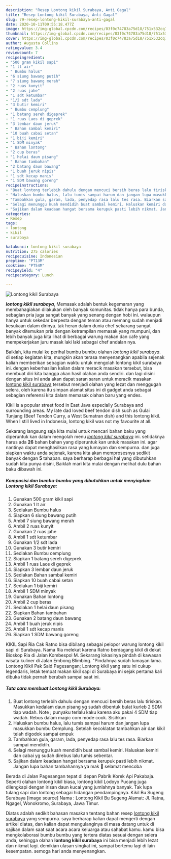 ```yaml
---
description: "Resep Lontong kikil Surabaya, Anti Gagal"
title: "Resep Lontong kikil Surabaya, Anti Gagal"
slug: 79-resep-lontong-kikil-surabaya-anti-gagal
date: 2020-10-11T09:55:18.477Z
image: https://img-global.cpcdn.com/recipes/03f0c74783a75d18/751x532cq70/lontong-kikil-surabaya-foto-resep-utama.jpg
thumbnail: https://img-global.cpcdn.com/recipes/03f0c74783a75d18/751x532cq70/lontong-kikil-surabaya-foto-resep-utama.jpg
cover: https://img-global.cpcdn.com/recipes/03f0c74783a75d18/751x532cq70/lontong-kikil-surabaya-foto-resep-utama.jpg
author: Augusta Collins
ratingvalue: 3.4
reviewcount: 7
recipeingredient:
- "500 gram kikil sapi"
- "1 lt air"
- " Bumbu halus"
- "6 siung bawang putih"
- "7 siung bawang merah"
- "2 ruas kunyit"
- "2 ruas jahe"
- "1 sdt ketumbar"
- "1/2 sdt lada"
- "3 butir kemiri"
- " Bumbu cemplung"
- "1 batang sereh digeprek"
- "1 ruas Laos di geprek"
- "3 lembar daun jeruk"
- " Bahan sambal kemiri"
- "10 buah cabai setan"
- "1 biji kemiri"
- "1 SDM minyak"
- " Bahan lontong"
- "2 cup beras"
- "1 helai daun pisang"
- " Bahan tambahan"
- "2 batang daun bawang"
- "1 buah jeruk nipis"
- "1 sdt kecap manis"
- "1 SDM bawang goreng"
recipeinstructions:
- "Buat lontong terlebih dahulu dengan mencuci bersih beras lalu tiriskan. Masukkan kedalam daun pisang yg sudah dibentuk bulat kurleb 2 SDM tiap wadah. Note ; punyaku terlalu kaku karena aku pakai 4 SDM tiap wadah. Rebus dalam magic com mode cook. Sisihkan"
- "Haluskan bumbu halus, lalu tumis sampai harum dan jangan lupa masukkan bumbu Cemplung. Setelah kecoklatan tambahkan air dan kikil telah digodok sampai empuk"
- "Tambahkan gula, garam, lada, penyedap rasa lalu tes rasa. Biarkan sampai mendidih."
- "Selagi menunggu kuah mendidih buat sambal kemiri. Haluskan kemiri dan cabai yg sudah direbus lalu tumis sebentar."
- "Sajikan dalam keadaan hangat bersama kerupuk pasti lebih nikmat. Jangan lupa bahan tambahannya ya mak 💞 selamat mencoba"
categories:
- Resep
tags:
- lontong
- kikil
- surabaya

katakunci: lontong kikil surabaya 
nutrition: 275 calories
recipecuisine: Indonesian
preptime: "PT13M"
cooktime: "PT54M"
recipeyield: "4"
recipecategory: Lunch

---
```



![Lontong kikil Surabaya](https://img-global.cpcdn.com/recipes/03f0c74783a75d18/751x532cq70/lontong-kikil-surabaya-foto-resep-utama.jpg)

<b><i>lontong kikil surabaya</i></b>, Memasak adalah bentuk kegemaran yang membahagiakan dilakukan oleh banyak komunitas. tidak hanya para bunda, sebagian pria juga sangat banyak yang senang dengan hobi ini. walaupun hanya untuk sekedar berpesta dengan teman atau memang sudah menjadi kesukaan dalam dirinya. tak heran dalam dunia chef sekarang sangat banyak ditemukan pria dengan ketrampilan memasak yang mumpuni, dan lebih banyak juga kita lihat di berbagai warung makan dan cafe yang mempekerjakan juru masak laki laki sebagai chef andalan nya.

Baiklah, kita mulai ke perihal bumbu bumbu olahan <i>lontong kikil surabaya</i>. di setiap kegiatan kita, mungkin akan terasa menyenangkan apabila sejenak kalian memberikan sebagian waktu untuk mengolah lontong kikil surabaya ini. dengan keberhasilan kalian dalam meracik masakan tersebut, bisa membuat diri kita bangga akan hasil olahan anda sendiri. dan lagi disini dengan situs ini anda akan dapat saran saran untuk meracik masakan <u>lontong kikil surabaya</u> tersebut menjadi olahan yang lezat dan menggugah selera, oleh karena itu simpan alamat situs ini di gadget anda sebagai sebagian referensi kita dalam memasak olahan baru yang endes.

Kikil is a popular street food in East Java especially Surabaya and surrounding areas. My late dad loved beef tendon dish such as Gulai Tunjang (Beef Tendon Curry, a West Sumatran dish) and this lontong kikil. When I still lived in Indonesia, lontong kikil was not my favourite at all.


Sekarang langsung saja kita mulai untuk mencari bahan baku yang diperuntuk kan dalam mengolah menu <u><i>lontong kikil surabaya</i></u> ini. setidaknya harus ada <b>26</b> bahan bahan yang diperuntuk kan untuk masakan ini. agar nantinya dapat menghasilkan rasa yang lumayan dan sempurna. dan juga siapkan waktu anda sejenak, karena kita akan memprosesnya sedikit banyak dengan <b>5</b> tahapan. saya berharap berbagai hal yang dibutuhkan sudah kita punya disini, Baiklah mari kita mulai dengan melihat dulu bahan baku dibawah ini.

<!--inarticleads1-->

##### Komposisi dan bumbu-bumbu yang dibutuhkan untuk menyiapkan Lontong kikil Surabaya:

1. Gunakan 500 gram kikil sapi
1. Gunakan 1 lt air
1. Sediakan  Bumbu halus
1. Siapkan 6 siung bawang putih
1. Ambil 7 siung bawang merah
1. Ambil 2 ruas kunyit
1. Gunakan 2 ruas jahe
1. Ambil 1 sdt ketumbar
1. Gunakan 1/2 sdt lada
1. Gunakan 3 butir kemiri
1. Sediakan  Bumbu cemplung
1. Siapkan 1 batang sereh digeprek
1. Ambil 1 ruas Laos di geprek
1. Siapkan 3 lembar daun jeruk
1. Sediakan  Bahan sambal kemiri
1. Siapkan 10 buah cabai setan
1. Sediakan 1 biji kemiri
1. Ambil 1 SDM minyak
1. Gunakan  Bahan lontong
1. Ambil 2 cup beras
1. Sediakan 1 helai daun pisang
1. Siapkan  Bahan tambahan
1. Gunakan 2 batang daun bawang
1. Ambil 1 buah jeruk nipis
1. Ambil 1 sdt kecap manis
1. Siapkan 1 SDM bawang goreng


KIKIL Sapi Ria Cak Ratno bisa dibilang sebagai pelopor warung lontong kikil sapi di Surabaya. Nama Ria melekat karena Ratno berdagang kikil di dekat Bioskop Ria di Jalan Kombespol M. Sekarang lokasinya pindah di kawasan wisata kuliner di Jalan Embong Blimbing. &#34;Pindahnya sudah lumayan lama. Lontong Kikil Pak Said Pagesangan; Lontong kikil yang satu ini cukup legendaris, letak tempat makan kikil sapi di Surabaya ini sejak pertama kali dibuka tidak pernah berubah sampai saat ini. 

<!--inarticleads2-->

##### Tata cara membuat Lontong kikil Surabaya:

1. Buat lontong terlebih dahulu dengan mencuci bersih beras lalu tiriskan. Masukkan kedalam daun pisang yg sudah dibentuk bulat kurleb 2 SDM tiap wadah. Note ; punyaku terlalu kaku karena aku pakai 4 SDM tiap wadah. Rebus dalam magic com mode cook. Sisihkan
1. Haluskan bumbu halus, lalu tumis sampai harum dan jangan lupa masukkan bumbu Cemplung. Setelah kecoklatan tambahkan air dan kikil telah digodok sampai empuk
1. Tambahkan gula, garam, lada, penyedap rasa lalu tes rasa. Biarkan sampai mendidih.
1. Selagi menunggu kuah mendidih buat sambal kemiri. Haluskan kemiri dan cabai yg sudah direbus lalu tumis sebentar.
1. Sajikan dalam keadaan hangat bersama kerupuk pasti lebih nikmat. Jangan lupa bahan tambahannya ya mak 💞 selamat mencoba


Berada di Jalan Pagesangan tepat di depan Pabrik Korek Api Pakabaja. Seperti olahan lontong kikil biasa, lontong kikil Lodoyo Pucang juga dilengkapi dengan irisan daun kucai yang jumlahnya banyak. Tak lupa tulang sapi dan lontong sebagai hidangan pendampingnya. Kikil Bu Sugeng Surabaya [image source] Nama : Lontong Kikil Bu Sugeng Alamat: Jl. Ratna, Ngagel, Wonokromo, Surabaya, Jawa Timur. 

Diatas adalah sedikit bahasan masakan tentang bahan resep <u>lontong kikil surabaya</u> yang sempurna. saya berharap kalian dapat mengerti dengan artikel diatas, dan kalian dapat mengulanginya di masa datang untuk di sajikan dalam saat saat acara acara keluarga atau sahabat kamu. kamu bisa mengkolaborasi bumbu bumbu yang tertera diatas sesuai dengan selera anda, sehingga olahan <b>lontong kikil surabaya</b> ini bisa menjadi lebih lezat dan nikmat lagi. demikian ulasan singkat ini, sampai bertemu lagi di lain kesempatan. semoga hari anda menyenangkan.
